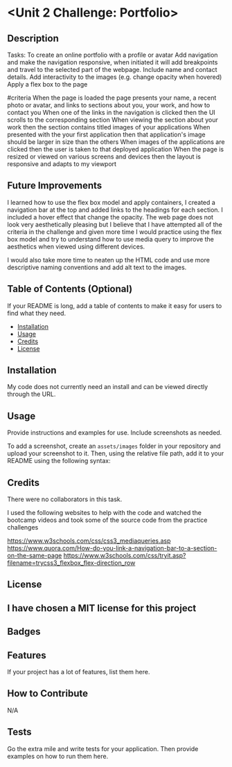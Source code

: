 # <Unit 2 Challenge: Portfolio>

## Description

Tasks:
To create an online portfolio with a profile or avatar
Add navigation and make the navigation responsive, when initiated it will add breakpoints and travel to the selected part of the webpage.
Include name and contact details.
Add interactivity to the images (e.g. change opacity when hovered)
Apply a flex box to the page

#criteria
    When the page is loaded the page presents your name, a recent photo or avatar, and links to sections about you, your work, and how to contact you
    When one of the links in the navigation is clicked then the UI scrolls to the corresponding section
    When viewing the section about your work then the section contains titled images of your applications
    When presented with the your first application then that application's image should be larger in size than the others
    When images of the applications are clicked then the user is taken to that deployed application
    When the page is resized or viewed on various screens and devices then the layout is responsive and adapts to my viewport

## Future Improvements

I learned how to use the flex box model and apply containers, I created a navigation bar at the top and added links to the headings for each section. I included a hover effect that change the opacity. The web page does not look very aesthetically pleasing but I believe that I have attempted all of the criteria in the challenge and given more time I would practice using the flex box model and try to understand how to use media query to improve the aesthetics when viewed using different devices.

I would also take more time to neaten up the HTML code and use more descriptive naming conventions and add alt text to the images.



## Table of Contents (Optional)

If your README is long, add a table of contents to make it easy for users to find what they need.

- [Installation](#installation)
- [Usage](#usage)
- [Credits](#credits)
- [License](#license)

## Installation

My code does not currently need an install and can be viewed directly through the URL.

## Usage

Provide instructions and examples for use. Include screenshots as needed.

To add a screenshot, create an `assets/images` folder in your repository and upload your screenshot to it. Then, using the relative file path, add it to your README using the following syntax:



## Credits

There were no collaborators in this task.

I used the following websites to help with the code and watched the bootcamp videos and took some of the source code from the practice challenges

 https://www.w3schools.com/css/css3_mediaqueries.asp
 https://www.quora.com/How-do-you-link-a-navigation-bar-to-a-section-on-the-same-page
 https://www.w3schools.com/css/tryit.asp?filename=trycss3_flexbox_flex-direction_row
 


## License

I have chosen a MIT license for this project
---

## Badges

## Features

If your project has a lot of features, list them here.

## How to Contribute

N/A

## Tests

Go the extra mile and write tests for your application. Then provide examples on how to run them here.
